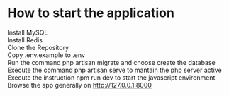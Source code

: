 # How to start the application

Install MySQL<br>
Install Redis<br>
Clone the Repository<br>
Copy .env.example to .env<br>
Run the command php artisan migrate and choose create the database<br>
Execute the command php artisan serve to mantain the php server active<br>
Execute the instruction npm run dev to start the javascript environment<br>
Browse the app generally on http://127.0.0.1:8000





